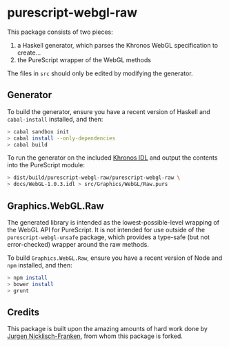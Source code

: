 # purescript-webgl-raw

This package consists of two pieces:

1. a Haskell generator, which parses the Khronos WebGL specification to create...
2. the PureScript wrapper of the WebGL methods

The files in `src` should only be edited by modifying the generator.

## Generator

To build the generator, ensure you have a recent version of Haskell and
`cabal-install` installed, and then:

```sh
> cabal sandbox init
> cabal install --only-dependencies
> cabal build
```

To run the generator on the included [Khronos IDL][1] and output the contents
into the PureScript module:

  [1]: https://www.khronos.org/registry/webgl/specs/1.0.3/

```sh
> dist/build/purescript-webgl-raw/purescript-webgl-raw \
> docs/WebGL-1.0.3.idl > src/Graphics/WebGL/Raw.purs
```

## Graphics.WebGL.Raw

The generated library is intended as the lowest-possible-level wrapping of
the WebGL API for PureScript. It is not intended for use outside of the
`purescript-webgl-unsafe` package, which provides a type-safe (but not
error-checked) wrapper around the raw methods.

To build `Graphics.WebGL.Raw`, ensure you have a recent version of Node
and `npm` installed, and then:

```sh
> npm install
> bower install
> grunt
```

## Credits

This package is built upon the amazing amounts of hard work done by [Jurgen
Nicklisch-Franken][2], from whom this package is forked.

  [2]: https://github.com/jutaro
